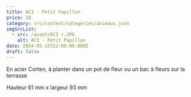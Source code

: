 ```yaml
---
title: AC3 - Petit Papillon
price: 10
category: src/content/categories/animaux.json
imgSrcList:
  - src: /asset/AC3 r.JPG
    alt: AC3 - Petit Papillon
date: 2024-05-15T22:00:00.000Z
draft: false
---
```


En acier Corten, à planter dans un pot de fleur ou un bac à fleurs sur la terrasse

Hauteur 61 mm x largeur 93 mm
